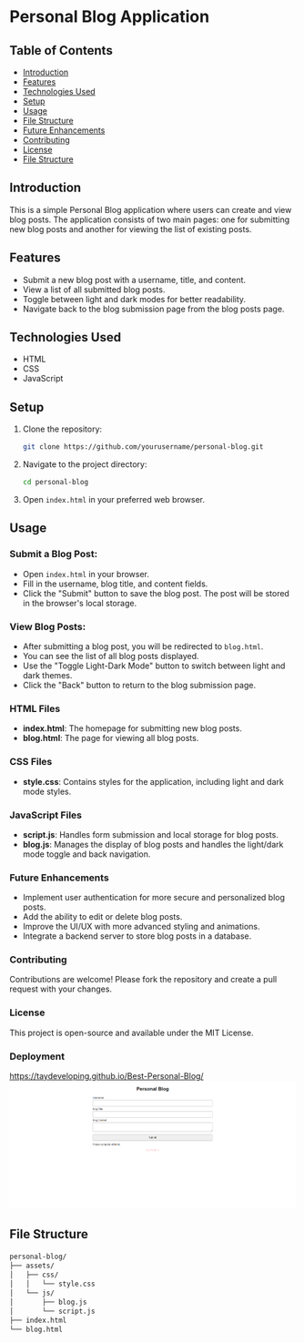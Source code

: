 # Personal Blog Application

## Table of Contents
- [Introduction](#introduction)
- [Features](#features)
- [Technologies Used](#technologies-used)
- [Setup](#setup)
- [Usage](#usage)
- [File Structure](#file-structure)
- [Future Enhancements](#future-enhancements)
- [Contributing](#contributing)
- [License](#license)
- [File Structure](#file-structure)

## Introduction
This is a simple Personal Blog application where users can create and view blog posts. The application consists of two main pages: one for submitting new blog posts and another for viewing the list of existing posts.

## Features
- Submit a new blog post with a username, title, and content.
- View a list of all submitted blog posts.
- Toggle between light and dark modes for better readability.
- Navigate back to the blog submission page from the blog posts page.

## Technologies Used
- HTML
- CSS
- JavaScript

## Setup
1. Clone the repository:
    ```sh
    git clone https://github.com/yourusername/personal-blog.git
    ```
2. Navigate to the project directory:
    ```sh
    cd personal-blog
    ```
3. Open `index.html` in your preferred web browser.

## Usage
### Submit a Blog Post:
- Open `index.html` in your browser.
- Fill in the username, blog title, and content fields.
- Click the "Submit" button to save the blog post. The post will be stored in the browser's local storage.

### View Blog Posts:
- After submitting a blog post, you will be redirected to `blog.html`.
- You can see the list of all blog posts displayed.
- Use the "Toggle Light-Dark Mode" button to switch between light and dark themes.
- Click the "Back" button to return to the blog submission page.

### HTML Files
- **index.html**: The homepage for submitting new blog posts.
- **blog.html**: The page for viewing all blog posts.

### CSS Files
- **style.css**: Contains styles for the application, including light and dark mode styles.

### JavaScript Files
- **script.js**: Handles form submission and local storage for blog posts.
- **blog.js**: Manages the display of blog posts and handles the light/dark mode toggle and back navigation.

### Future Enhancements
- Implement user authentication for more secure and personalized blog posts.
- Add the ability to edit or delete blog posts.
- Improve the UI/UX with more advanced styling and animations.
- Integrate a backend server to store blog posts in a database.

### Contributing
Contributions are welcome! Please fork the repository and create a pull request with your changes.

### License
This project is open-source and available under the MIT License.

### Deployment
https://taydeveloping.github.io/Best-Personal-Blog/
![Blog Screenshot](./assets/images/Screenshot%20(374).png)

## File Structure
```plaintext
personal-blog/
├── assets/
│   ├── css/
│   │   └── style.css
│   └── js/
│       ├── blog.js
│       └── script.js
├── index.html
└── blog.html